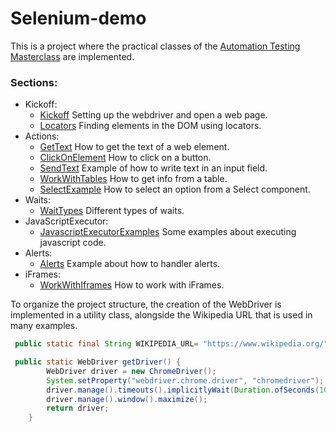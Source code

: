 # Selenium-demo
This is a project where the practical classes of the [Automation Testing Masterclass](https://www.udemy.com/course/automation-testing-masterclass/) are implemented.

### Sections:
 * Kickoff:
   * [Kickoff](src/main/java/selenium/kickoff/Kickoff.java) Setting up the webdriver and open a web page.
   * [Locators](src/main/java/selenium/kickoff/Locators.java) Finding elements in the DOM using locators.
 * Actions:
   * [GetText](src/main/java/selenium/actions/GetText.java) How to get the text of a web element.
   * [ClickOnElement](src/main/java/selenium/actions/ClickOnElement.java) How to click on a button.
   * [SendText](src/main/java/selenium/actions/SendText.java) Example of how to write text in an input field.
   * [WorkWithTables](src/main/java/selenium/actions/WorkWithTables.java) How to get info from a table.
   * [SelectExample](src/main/java/selenium/actions/SelectExample.java) How to select an option from a Select component. 
 * Waits:
   * [WaitTypes](src/main/java/selenium/waits/WaitTypes.java) Different types of waits.
 * JavaScriptExecutor:
   * [JavascriptExecutorExamples](src/main/java/selenium/javascriptexecutor/JavascriptExecutorExamples.java) Some examples about executing javascript code.
 * Alerts:
   * [Alerts](src/main/java/selenium/alerts/Alerts.java) Example about how to handler alerts.
 * iFrames:
   * [WorkWithIframes](src/main/java/selenium/iframes/WorkWithIframes.java) How to work with iFrames.

To organize the project structure, the creation of the WebDriver is implemented in a utility class, alongside the Wikipedia URL that is used in many examples.
```java
 public static final String WIKIPEDIA_URL= "https://www.wikipedia.org/";

 public static WebDriver getDriver() {
        WebDriver driver = new ChromeDriver();
        System.setProperty("webdriver.chrome.driver", "chromedriver");
        driver.manage().timeouts().implicitlyWait(Duration.ofSeconds(10));
        driver.manage().window().maximize();
        return driver;
    }
```